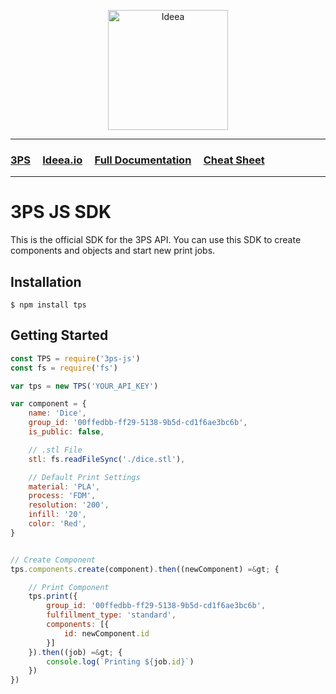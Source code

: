 <p align="center">
  <img width="192" src="https://ideea.io/static/img/logo-text.svg" alt="Ideea">
</p>

---

### [3PS](https://ideea.io/3ps) &nbsp;&nbsp;&nbsp; [Ideea.io](https://ideea.io) &nbsp;&nbsp;&nbsp; [Full Documentation](https://ideea.io/docs/3ps) &nbsp;&nbsp;&nbsp; [Cheat Sheet](https://github.com/Ideea-inc/3ps-js/blob/master/docs/cheat-sheet.md)

---

# 3PS JS SDK

This is the official SDK for the 3PS API. You can use this SDK to create components and objects and start new print jobs.

## Installation

```
$ npm install tps
```

## Getting Started

```js
const TPS = require('3ps-js')
const fs = require('fs')

var tps = new TPS('YOUR_API_KEY')

var component = {
	name: 'Dice',
	group_id: '00ffedbb-ff29-5138-9b5d-cd1f6ae3bc6b',
	is_public: false,

	// .stl File
	stl: fs.readFileSync('./dice.stl'),

	// Default Print Settings
	material: 'PLA',
	process: 'FDM',
	resolution: '200',
	infill: '20',
	color: 'Red',
}


// Create Component
tps.components.create(component).then((newComponent) =&gt; {

	// Print Component
	tps.print({
		group_id: '00ffedbb-ff29-5138-9b5d-cd1f6ae3bc6b',
		fulfillment_type: 'standard',
		components: [{
			id: newComponent.id
		}]
	}).then((job) =&gt; {
		console.log(`Printing ${job.id}`)
	}) 
})
```
